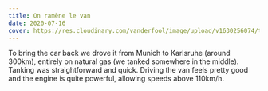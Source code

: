 ```yaml
---
title: On ramène le van
date: 2020-07-16
cover: https://res.cloudinary.com/vanderfool/image/upload/v1630256074/tank/tank_lmrcck.jpg
---
```

To bring the car back we drove it from Munich to Karlsruhe (around 300km), entirely on natural gas (we tanked somewhere in the middle). Tanking was straightforward and quick. Driving the van feels pretty good and the engine is quite powerful, allowing speeds above 110km/h.
